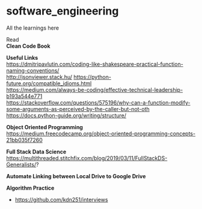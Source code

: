 # software_engineering

All the learnings here

Read  
**Clean Code Book**


**Useful Links**   
https://dmitripavlutin.com/coding-like-shakespeare-practical-function-naming-conventions/  
http://jsonviewer.stack.hu/
https://python-future.org/compatible_idioms.html  
https://medium.com/always-be-coding/effective-technical-leadership-b193a544e771  
https://stackoverflow.com/questions/575196/why-can-a-function-modify-some-arguments-as-perceived-by-the-caller-but-not-oth  
https://docs.python-guide.org/writing/structure/  

**Object Oriented Programming**  
https://medium.freecodecamp.org/object-oriented-programming-concepts-21bb035f7260  

**Full Stack Data Science**  
https://multithreaded.stitchfix.com/blog/2019/03/11/FullStackDS-Generalists/?


**Automate Linking between Local Drive to Google Drive**


**Algorithm Practice**
- https://github.com/kdn251/interviews

